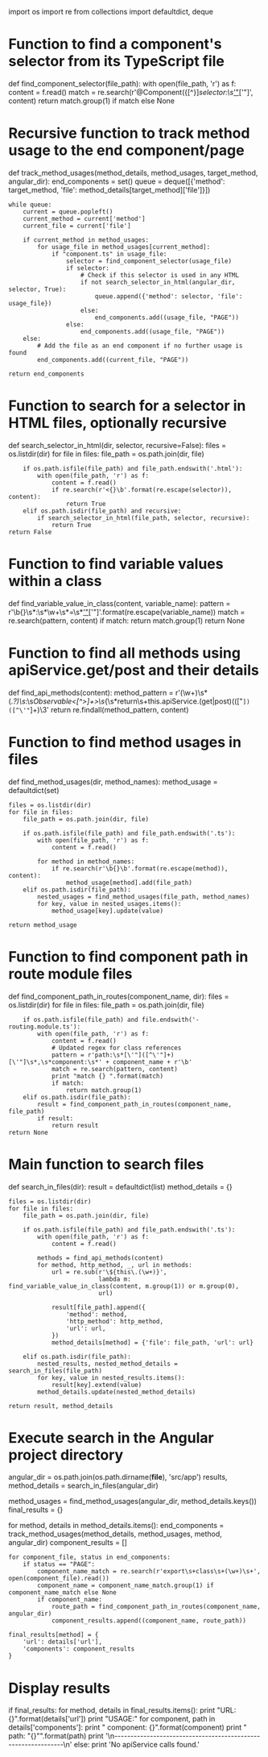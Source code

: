 import os
import re
from collections import defaultdict, deque

# Function to find a component's selector from its TypeScript file
def find_component_selector(file_path):
    with open(file_path, 'r') as f:
        content = f.read()
    match = re.search(r'@Component\(\{[^}]*selector:\s*[\'"]([^\'"]+)[\'"]', content)
    return match.group(1) if match else None

# Recursive function to track method usage to the end component/page
def track_method_usages(method_details, method_usages, target_method, angular_dir):
    end_components = set()
    queue = deque([{'method': target_method, 'file': method_details[target_method]['file']}])

    while queue:
        current = queue.popleft()
        current_method = current['method']
        current_file = current['file']

        if current_method in method_usages:
            for usage_file in method_usages[current_method]:
                if "component.ts" in usage_file:
                    selector = find_component_selector(usage_file)
                    if selector:
                        # Check if this selector is used in any HTML
                        if not search_selector_in_html(angular_dir, selector, True):
                            queue.append({'method': selector, 'file': usage_file})
                        else:
                            end_components.add((usage_file, "PAGE"))
                    else:
                        end_components.add((usage_file, "PAGE"))
        else:
            # Add the file as an end component if no further usage is found
            end_components.add((current_file, "PAGE"))

    return end_components

# Function to search for a selector in HTML files, optionally recursive
def search_selector_in_html(dir, selector, recursive=False):
    files = os.listdir(dir)
    for file in files:
        file_path = os.path.join(dir, file)

        if os.path.isfile(file_path) and file_path.endswith('.html'):
            with open(file_path, 'r') as f:
                content = f.read()
                if re.search(r'<{}\b'.format(re.escape(selector)), content):
                    return True
        elif os.path.isdir(file_path) and recursive:
            if search_selector_in_html(file_path, selector, recursive):
                return True
    return False

# Function to find variable values within a class
def find_variable_value_in_class(content, variable_name):
    pattern = r'\b{}\s*:\s*\w+\s*=\s*[\'"]([^\'"]+)[\'"]'.format(re.escape(variable_name))
    match = re.search(pattern, content)
    if match:
        return match.group(1)
    return None

# Function to find all methods using apiService.get/post and their details
def find_api_methods(content):
    method_pattern = r'(\w+)\s*\(.*?\)\s*:\s*Observable<[^>]+>\s*{\s*return\s+this\.apiService\.(get|post)\((["`])([^\'"`]+)\3'
    return re.findall(method_pattern, content)

# Function to find method usages in files
def find_method_usages(dir, method_names):
    method_usage = defaultdict(set)

    files = os.listdir(dir)
    for file in files:
        file_path = os.path.join(dir, file)

        if os.path.isfile(file_path) and file_path.endswith('.ts'):
            with open(file_path, 'r') as f:
                content = f.read()

            for method in method_names:
                if re.search(r'\b{}\b'.format(re.escape(method)), content):
                    method_usage[method].add(file_path)
        elif os.path.isdir(file_path):
            nested_usages = find_method_usages(file_path, method_names)
            for key, value in nested_usages.items():
                method_usage[key].update(value)

    return method_usage

# Function to find component path in route module files
def find_component_path_in_routes(component_name, dir):
    files = os.listdir(dir)
    for file in files:
        file_path = os.path.join(dir, file)

        if os.path.isfile(file_path) and file.endswith('-routing.module.ts'):
            with open(file_path, 'r') as f:
                content = f.read()
                # Updated regex for class references
                pattern = r'path:\s*[\'"]([^\'"]+)[\'"]\s*,\s*component:\s*' + component_name + r'\b'
                match = re.search(pattern, content)
                print "match {} ".format(match)
                if match:
                    return match.group(1)
        elif os.path.isdir(file_path):
            result = find_component_path_in_routes(component_name, file_path)
            if result:
                return result
    return None

# Main function to search files
def search_in_files(dir):
    result = defaultdict(list)
    method_details = {}

    files = os.listdir(dir)
    for file in files:
        file_path = os.path.join(dir, file)

        if os.path.isfile(file_path) and file_path.endswith('.ts'):
            with open(file_path, 'r') as f:
                content = f.read()

            methods = find_api_methods(content)
            for method, http_method, _, url in methods:
                url = re.sub(r'\${this\.(\w+)}',
                             lambda m: find_variable_value_in_class(content, m.group(1)) or m.group(0),
                             url)

                result[file_path].append({
                    'method': method,
                    'http_method': http_method,
                    'url': url,
                })
                method_details[method] = {'file': file_path, 'url': url}

        elif os.path.isdir(file_path):
            nested_results, nested_method_details = search_in_files(file_path)
            for key, value in nested_results.items():
                result[key].extend(value)
            method_details.update(nested_method_details)

    return result, method_details

# Execute search in the Angular project directory
angular_dir = os.path.join(os.path.dirname(__file__), 'src/app')
results, method_details = search_in_files(angular_dir)

method_usages = find_method_usages(angular_dir, method_details.keys())
final_results = {}

for method, details in method_details.items():
    end_components = track_method_usages(method_details, method_usages, method, angular_dir)
    component_results = []

    for component_file, status in end_components:
        if status == "PAGE":
            component_name_match = re.search(r'export\s+class\s+(\w+)\s+', open(component_file).read())
            component_name = component_name_match.group(1) if component_name_match else None
            if component_name:
                route_path = find_component_path_in_routes(component_name, angular_dir)
                component_results.append((component_name, route_path))

    final_results[method] = {
        'url': details['url'],
        'components': component_results
    }

# Display results
if final_results:
    for method, details in final_results.items():
        print "URL: {}".format(details['url'])
        print "USAGE:"
        for component, path in details['components']:
            print "  component: {}".format(component)
            print "  path: \"{}\"".format(path)
        print '\n--------------------------------------------------------------\n'
else:
    print 'No apiService calls found.'
